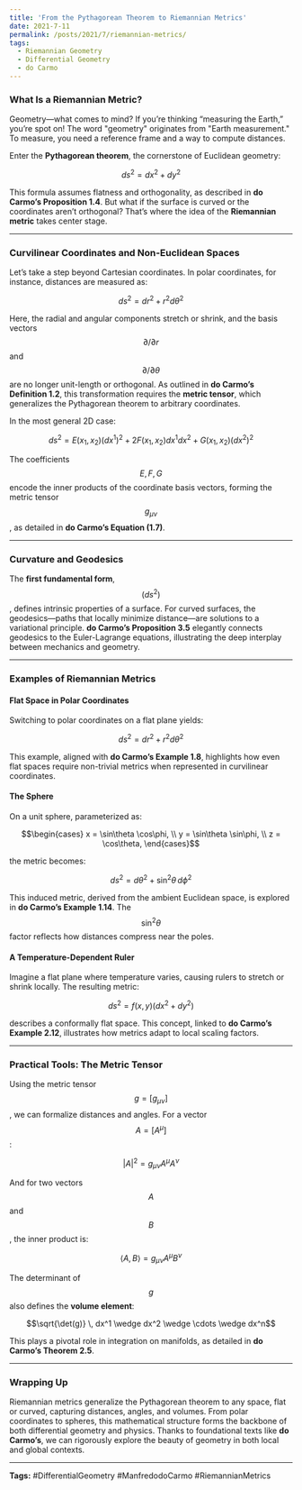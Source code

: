 ```yaml
---
title: 'From the Pythagorean Theorem to Riemannian Metrics'
date: 2021-7-11
permalink: /posts/2021/7/riemannian-metrics/
tags:
  - Riemannian Geometry
  - Differential Geometry
  - do Carmo
---
```


### **What Is a Riemannian Metric?**

Geometry—what comes to mind? If you’re thinking “measuring the Earth,” you’re spot on! The word "geometry" originates from "Earth measurement." To measure, you need a reference frame and a way to compute distances.

Enter the **Pythagorean theorem**, the cornerstone of Euclidean geometry:

$$ds^2 = dx^2 + dy^2$$

This formula assumes flatness and orthogonality, as described in **do Carmo’s Proposition 1.4**. But what if the surface is curved or the coordinates aren’t orthogonal? That’s where the idea of the **Riemannian metric** takes center stage.

---

### **Curvilinear Coordinates and Non-Euclidean Spaces**

Let’s take a step beyond Cartesian coordinates. In polar coordinates, for instance, distances are measured as:

$$ds^2 = dr^2 + r^2 d\theta^2 $$

Here, the radial and angular components stretch or shrink, and the basis vectors $$\partial / \partial r$$ and $$\partial / \partial \theta$$ are no longer unit-length or orthogonal. As outlined in **do Carmo’s Definition 1.2**, this transformation requires the **metric tensor**, which generalizes the Pythagorean theorem to arbitrary coordinates.

In the most general 2D case:

$$ds^2 = E(x_1, x_2)(dx^1)^2 + 2F(x_1, x_2)dx^1 dx^2 + G(x_1, x_2)(dx^2)^2 $$

The coefficients $$E, F, G$$ encode the inner products of the coordinate basis vectors, forming the metric tensor $$g_{\mu\nu}$$, as detailed in **do Carmo’s Equation (1.7)**.

---

### **Curvature and Geodesics**

The **first fundamental form**, $$(ds^2)$$, defines intrinsic properties of a surface. For curved surfaces, the geodesics—paths that locally minimize distance—are solutions to a variational principle. **do Carmo’s Proposition 3.5** elegantly connects geodesics to the Euler-Lagrange equations, illustrating the deep interplay between mechanics and geometry.

---

### **Examples of Riemannian Metrics**

#### **Flat Space in Polar Coordinates**

Switching to polar coordinates on a flat plane yields:

$$ds^2 = dr^2 + r^2 d\theta^2$$

This example, aligned with **do Carmo’s Example 1.8**, highlights how even flat spaces require non-trivial metrics when represented in curvilinear coordinates.

#### **The Sphere**

On a unit sphere, parameterized as:

$$\begin{cases}
x = \sin\theta \cos\phi, \\
y = \sin\theta \sin\phi, \\
z = \cos\theta,
\end{cases}$$

the metric becomes:

$$ds^2 = d\theta^2 + \sin^2\theta \, d\phi^2$$

This induced metric, derived from the ambient Euclidean space, is explored in **do Carmo’s Example 1.14**. The $$\sin^2\theta$$ factor reflects how distances compress near the poles.

#### **A Temperature-Dependent Ruler**

Imagine a flat plane where temperature varies, causing rulers to stretch or shrink locally. The resulting metric:

$$ds^2 = f(x, y){(dx^2 + dy^2)}$$

describes a conformally flat space. This concept, linked to **do Carmo’s Example 2.12**, illustrates how metrics adapt to local scaling factors.

---

### **Practical Tools: The Metric Tensor**

Using the metric tensor $$g = [g_{\mu\nu}]$$, we can formalize distances and angles. For a vector $$A = [A^\mu]$$:

$$|A|^2 = g_{\mu\nu} A^\mu A^\nu$$

And for two vectors $$A$$ and $$B$$, the inner product is:

$$\langle A, B \rangle = g_{\mu\nu} A^\mu B^\nu$$

The determinant of $$g$$ also defines the **volume element**:

$$\sqrt{\det(g)} \, dx^1 \wedge dx^2 \wedge \cdots \wedge dx^n$$

This plays a pivotal role in integration on manifolds, as detailed in **do Carmo’s Theorem 2.5**.

---

### **Wrapping Up**

Riemannian metrics generalize the Pythagorean theorem to any space, flat or curved, capturing distances, angles, and volumes. From polar coordinates to spheres, this mathematical structure forms the backbone of both differential geometry and physics. Thanks to foundational texts like **do Carmo’s**, we can rigorously explore the beauty of geometry in both local and global contexts.

---

**Tags:** #DifferentialGeometry #ManfredodoCarmo #RiemannianMetrics
